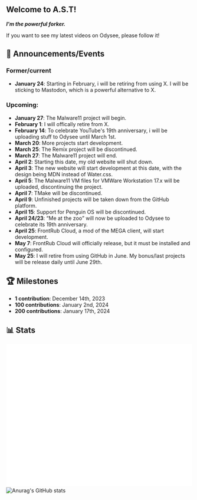 ## Welcome to A.S.T!

**_I'm the powerful forker._**

If you want to see my latest videos on Odysee, please follow it!

## 📢 Announcements/Events
### Former/current
* **January 24**: Starting in February, i will be retiring from using X. I will be sticking to Mastodon, which is a powerful alternative to X.
### Upcoming:
* **January 27**: The Malware11 project will begin. <br/>
* **February 1**: I will offically retire from X.<br/>
* **February 14**: To celebrate YouTube's 19th anniversary, i will be uploading stuff to Odysee until March 1st.<br/>
* **March 20**: More projects start development.<br/>
* **March 25**: The Remix project will be discontinued.<br/>
* **March 27**: The Malware11 project will end.<br/>
* **April 2**: Starting this date, my old website will shut down.<br/>
* **April 3**: The new website will start development at this date, with the design being MDN instead of Water.css.<br/>
* **April 5**: The Malware11 VM files for VMWare Workstation 17.x will be uploaded, discontinuing the project.<br/>
* **April 7**: TMake will be discontinued.<br/>
* **April 9**: Unfinished projects will be taken down from the GitHub platform.<br/>
* **April 15**: Support for Penguin OS will be discontinued.<br/>
* **April 24/23**: <q>Me at the zoo</q> will now be uploaded to Odysee to celebrate its 19th anniversary.<br/>
* **April 25**: FrontRub Cloud, a mod of the MEGA client, will start development.<br/>
* **May 7**: FrontRub Cloud will officially release, but it must be installed and configured.<br/>
* **May 25**: I will retire from using GitHub in June. My bonus/last projects will be release daily until June 29th.<br/>

## 🏆 Milestones
* **1 contribution**: December 14th, 2023 <br/>
* **100 contributions**: January 2nd, 2024 <br/>
* **200 contributions**: January 17th, 2024 <br/>

## 📊 Stats
![Metrics](/github-metrics.svg)
![Anurag's GitHub stats](https://github-readme-stats.vercel.app/api?username=angelotrabuco2013\&show_icons=true\&show=reviews,discussions_started,discussions_answered,prs_merged,prs_merged_percentage)
